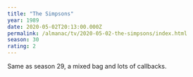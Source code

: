 ```yaml
---
title: "The Simpsons"
year: 1989
date: 2020-05-02T20:13:00.000Z
permalink: /almanac/tv/2020-05-02-the-simpsons/index.html
season: 30
rating: 2
---
```


Same as season 29, a mixed bag and lots of callbacks.